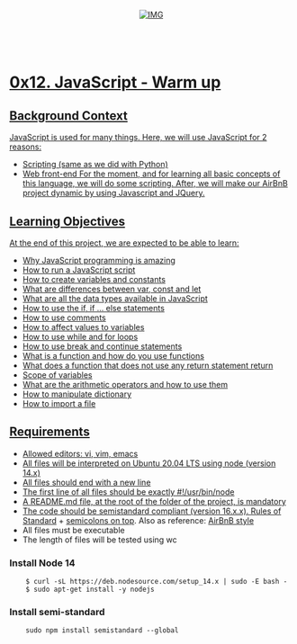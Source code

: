 <!-- repo image -->
<br />
<div align="center">
  <a href="https://github.com/github_username/repo_name">
    <img src="https://github.com/Abubacer/README-Template/blob/master/images/banner.png" alt="IMG" 
  </a>

<h1 align="center"></h1>
<div align="left">
<br />

# 0x12. JavaScript - Warm up

## Background Context

JavaScript is used for many things. Here, we will use JavaScript for 2 reasons:
- Scripting (same as we did with Python)
- Web front-end
For the moment, and for learning all basic concepts of this language, we will do some scripting. After, we will make our AirBnB project dynamic by using Javascript and JQuery.

## Learning Objectives

At the end of this project, we are expected to be able to learn:

- Why JavaScript programming is amazing
- How to run a JavaScript script
- How to create variables and constants
- What are differences between var, const and let
- What are all the data types available in JavaScript
- How to use the if, if ... else statements
- How to use comments
- How to affect values to variables
- How to use while and for loops
- How to use break and continue statements
- What is a function and how do you use functions
- What does a function that does not use any return statement return
- Scope of variables
- What are the arithmetic operators and how to use them
- How to manipulate dictionary
- How to import a file

## Requirements

- Allowed editors: vi, vim, emacs
- All files will be interpreted on Ubuntu 20.04 LTS using node (version 14.x)
- All files should end with a new line
- The first line of all files should be exactly #!/usr/bin/node
- A README.md file, at the root of the folder of the project, is mandatory
- The code should be semistandard compliant (version 16.x.x). [Rules of Standard](https://standardjs.com/rules.html) + [semicolons on top](https://github.com/standard/semistandard). Also as reference: [AirBnB style](https://github.com/airbnb/javascript)
- All files must be executable
- The length of files will be tested using wc

### Install Node 14
```
    $ curl -sL https://deb.nodesource.com/setup_14.x | sudo -E bash -
    $ sudo apt-get install -y nodejs
```

 ### Install semi-standard
```
    sudo npm install semistandard --global
```

</div>
